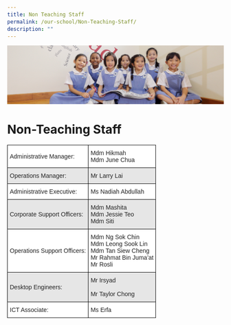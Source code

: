 ```yaml
---
title: Non Teaching Staff
permalink: /our-school/Non-Teaching-Staff/
description: ""
---
```

![](/images/UsefulVideos.jpg)

Non-Teaching Staff
==================

<style type="text/css">
.tg  {border-collapse:collapse;border-spacing:0;}
.tg td{border-color:black;border-style:solid;border-width:1px;font-family:Arial, sans-serif;font-size:14px;
  overflow:hidden;padding:10px 5px;word-break:normal;}
.tg th{border-color:black;border-style:solid;border-width:1px;font-family:Arial, sans-serif;font-size:14px;
  font-weight:normal;overflow:hidden;padding:10px 5px;word-break:normal;}
.tg .tg-h5mn{background-color:#E6E6E6;color:#222;text-align:left;vertical-align:middle}
.tg .tg-1ppo{background-color:#FFF;color:#222;text-align:left;vertical-align:middle}
</style>
<table class="tg">
<thead>
  <tr>
    <th class="tg-1ppo">Administrative Manager:</th>
    <th class="tg-1ppo">Mdm Hikmah<br>Mdm June Chua</th>
  </tr>
</thead>
<tbody>
  <tr>
    <td class="tg-h5mn">Operations Manager:</td>
    <td class="tg-h5mn">Mr Larry Lai</td>
  </tr>
  <tr>
    <td class="tg-1ppo">Administrative Executive:</td>
    <td class="tg-1ppo">Ms Nadiah Abdullah</td>
  </tr>
  <tr>
    <td class="tg-h5mn">Corporate Support Officers:</td>
    <td class="tg-h5mn">Mdm Mashita<br>Mdm Jessie Teo<br>Mdm Siti</td>
  </tr>
  <tr>
    <td class="tg-1ppo">Operations Support Officers:</td>
    <td class="tg-1ppo">Mdm Ng Sok Chin<br>Mdm Leong Sook Lin<br>Mdm Tan Siew Cheng<br>Mr Rahmat Bin Juma’at<br>Mr Rosli</td>
  </tr>
  <tr>
    <td class="tg-h5mn">Desktop Engineers:</td>
    <td class="tg-h5mn">Mr Irsyad<br><br>Mr Taylor Chong</td>
  </tr>
  <tr>
    <td class="tg-1ppo">ICT Associate:</td>
    <td class="tg-1ppo">Ms Erfa</td>
  </tr>
</tbody>
</table>